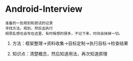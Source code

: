 # Android-Interview

	准备的一些规划和尝试的记录
	寻找方法，规划，然后去执行
	胡思乱想也会写在这里，有时候想的很多，不记下来，时间会抹掉一切。


1. 方法：框架整理->资料收集->目标定制->执行目标->检查结果

2. 知识点：清楚概念，然后知道用法，再次知道原理
